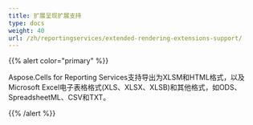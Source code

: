 ```yaml
---
title: 扩展呈现扩展支持
type: docs
weight: 40
url: /zh/reportingservices/extended-rendering-extensions-support/
---
```


{{% alert color="primary" %}} 

Aspose.Cells for Reporting Services支持导出为XLSM和HTML格式，以及Microsoft Excel电子表格格式(XLS、XLSX、XLSB)和其他格式，如ODS、SpreadsheetML、CSV和TXT。 

{{% /alert %}}
